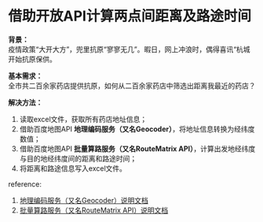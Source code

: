 # 借助开放API计算两点间距离及路途时间

**背景：**  
疫情政策“大开大方”，兜里抗原“寥寥无几”。暇日，网上冲浪时，偶得喜讯“杭城开始抗原保供。

**基本需求：**  
全市共二百余家药店提供抗原，如何从二百余家药店中筛选出距离我最近的药店？

**解决方法：** 
1. 读取excel文件，获取所有药店地址信息；
2. 借助百度地图API **地理编码服务（又名Geocoder）**，将地址信息转换为经纬度数值；
3. 借助百度地图API **批量算路服务（又名RouteMatrix API）**，计算出发地经纬度与目的地经纬度间的距离和路途时间；
4. 将距离和路途信息写入excel文件。


reference:
1. [地理编码服务（又名Geocoder）说明文档](https://lbsyun.baidu.com/index.php?title=webapi/guide/webservice-geocoding)
2. [批量算路服务（又名RouteMatrix API）说明文档](https://lbsyun.baidu.com/index.php?title=webapi/route-matrix-api-v2)
